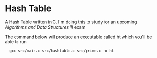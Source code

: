 # Hash Table
A Hash Table written in C. I'm doing this to study for an upcoming _Algorithms and Data Structures III_ exam

The command below will produce an executable called ht which you'll be able to run
```shell
  gcc src/main.c src/hashtable.c src/prime.c -o ht
```
